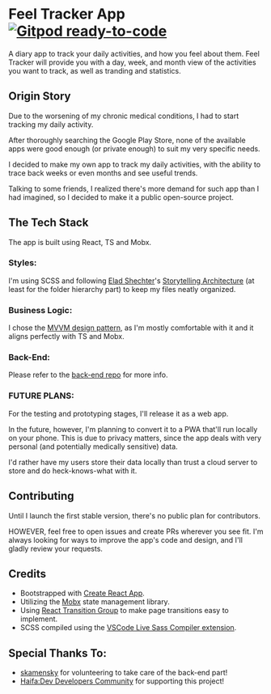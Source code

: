 # Feel Tracker App [![Gitpod ready-to-code](https://img.shields.io/badge/Gitpod-ready--to--code-blue?logo=gitpod)](https://gitpod.io/#https://github.com/Polarts/feel-tracker)

A diary app to track your daily activities, and how you feel about them.
Feel Tracker will provide you with a day, week, and month view of the activities you want to track, as well as tranding and statistics.

## Origin Story

Due to the worsening of my chronic medical conditions, I had to start tracking my daily activity. 

After thoroughly searching the Google Play Store, none of the available apps were good enough (or private enough) to suit my very specific needs.

I decided to make my own app to track my daily activities, with the ability to trace back weeks or even months and see useful trends.

Talking to some friends, I realized there's more demand for such app than I had imagined, so I decided to make it a public open-source project.

## The Tech Stack

The app is built using React, TS and Mobx.

### Styles:
I'm using SCSS and following [Elad Shechter](https://eladsc.com/)'s [Storytelling Architecture](https://eladsc.com/2019/11/29/css-story-architecture-talk/) (at least for the folder hierarchy part) to keep my files neatly organized. 

### Business Logic:
I chose the [MVVM design pattern](https://en.wikipedia.org/wiki/Model%E2%80%93view%E2%80%93viewmodel), as I'm mostly comfortable with it and it aligns perfectly with TS and Mobx.

### Back-End:
Please refer to the [back-end repo](https://github.com/skamensky/feel-tracker-backend) for more info.

### FUTURE PLANS:
For the testing and prototyping stages, I'll release it as a web app.

In the future, however, I'm planning to convert it to a PWA that'll run locally on your phone. This is due to privacy matters, since the app deals with very personal (and potentially medically sensitive) data. 

I'd rather have my users store their data locally than trust a cloud server to store and do heck-knows-what with it.

## Contributing

Until I launch the first stable version, there's no public plan for contributors.

HOWEVER, feel free to open issues and create PRs wherever you see fit. I'm always looking for ways to improve the app's code and design, and I'll gladly review your requests.

## Credits

- Bootstrapped with [Create React App](https://github.com/facebook/create-react-app).
- Utilizing the [Mobx](https://mobx.js.org/README.html) state management library. 
- Using [React Transition Group](http://reactcommunity.org/react-transition-group/css-transition) to make page transitions easy to implement.
- SCSS compiled using the [VSCode Live Sass Compiler extension](https://marketplace.visualstudio.com/items?itemName=ritwickdey.live-sass).

## Special Thanks To:

- [skamensky](https://github.com/skamensky) for volunteering to take care of the back-end part!
- [Haifa:Dev Developers Community](https://haifadev.netlify.app/) for supporting this project!
